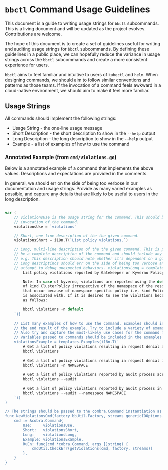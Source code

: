 # `bbctl` Command Usage Guidelines

This document is a guide to writing usage strings for `bbctl` subcommands. This is a living document and will be updated as the project evolves. Contributions are welcome.

The hope of this document is to create a set of guidelines useful for writing and auditing usage strings for `bbctl` subcommands. By defining these guidelines in a public place, we can hopefully reduce the variance in usage strings across the `bbctl` subcommands and create a more consistent experience for users.

`bbctl` aims to feel familiar and intuitive to users of `kubectl` and `helm`. When designing commands, we should aim to follow similar conventions and patterns as those teams. If the invocation of a command feels awkward in a cloud-native environment, we should aim to make it feel more familiar.

## Usage Strings

All commands should implement the following strings:
- Usage String - the one-line usage message
- Short Description - the short description to show in the `--help` output
- Long Description - the long description to show in the `--help` output
- Example - a list of examples of how to use the command

### Annotated Example (from `cmd/violations.go`)
Below is a annotated example of a command that implements the above values. Descriptions and expectations are provided in the comments.

In general, we should err on the side of being too verbose in our documentation and usage strings. Provide as many varied examples as possible, and capture any details that are likely to be useful to users in the long description.

```go

var (
    // violationsUse is the usage string for the command. This should be a one-line usage message that encapsulates the default, minimal
    // invocation of the command.
	violationsUse = `violations`

    // Short, one line description of the the given command.
	violationsShort = i18n.T(`List policy violations.`)

    // Long, multi-line description of the the given command. This is printed when `--help` is used. The long description should
    // be a complete description of the command and should include any required context and commentary about how to correctly use the configuration.
    // e.g. This description should note whether it's dependent on a given configuration or addon to be enabled in the cluster.
    // Long descriptinos should err on the side of being too verbose and not too terse. This will be the primary way users will 
    // attempt to debug unexpected behaviors. violationsLong = templates.LongDesc(i18n.T(`
		List policy violations reported by Gatekeeper or Kyverno Policy Engine.

		Note: In case of kyverno, violations are reported using the default namespace for kyverno policy resource
		of kind ClusterPolicy irrespective of the namespace of the resource that failed the policy. Any violations
		that occur because of namespace specific policy i.e. kind Policy is reported using the namespace the resource
		is associated with. If it is desired to see the violations because of ClusterPolicy objects, use the command
		as follows:

		bbctl violations -n default
	`))

    // List many examples of how to use the command. Examples should include a simple bash-comment above them explaining
    // the end result of the example. Try to include a variety of examples on commands with complicated invocations or many flags.
    // Also try and capture the most-likely use cases for the command first, and increase complexity of the examples as needed.
    // Variables passed to commands should be included in the examples in all caps, like NAMESPACE.
	violationsExample = templates.Examples(i18n.T(`
		# Get a list of policy violations resulting in request denial across all namespaces
		bbctl violations 
		
		# Get a list of policy violations resulting in request denial in the given namespace.
		bbctl violations -n NAMESPACE		
		
		# Get a list of policy violations reported by audit process across all namespaces
		bbctl violations --audit	
		
		# Get a list of policy violations reported by audit process in the given namespace
		bbctl violations --audit --namespace NAMESPACE	
	`))
)

// The strings should be passed to the combra.Command instantiation as follows:
func NewViolationsCmd(factory bbUtil.Factory, streams genericIOOptions.IOStreams) *cobra.Command {
	cmd := &cobra.Command{
		Use:     violationsUse,
		Short:   violationsShort,
		Long:    violationsLong,
		Example: violationsExample,
		RuEn: func(cmd *cobra.Command, args []string) {
			cmdUtil.CheckErr(getViolations(cmd, factory, streams))
		},
	}
}
```

